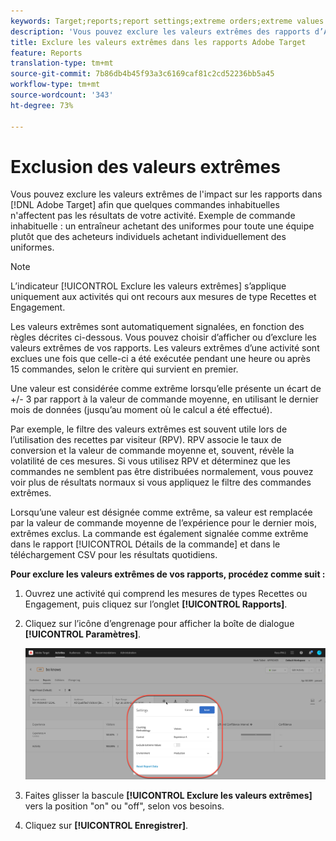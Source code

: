 ```yaml
---
keywords: Target;reports;report settings;extreme orders;extreme values
description: 'Vous pouvez exclure les valeurs extrêmes des rapports d’Adobe Target afin que quelques commandes inhabituelles n’affectent pas les résultats de votre activité. Exemple de commande inhabituelle : un entraîneur achetant des uniformes pour toute une équipe plutôt que des acheteurs individuels achetant individuellement des uniformes.'
title: Exclure les valeurs extrêmes dans les rapports Adobe Target
feature: Reports
translation-type: tm+mt
source-git-commit: 7b86db4b45f93a3c6169caf81c2cd52236bb5a45
workflow-type: tm+mt
source-wordcount: '343'
ht-degree: 73%

---
```



# Exclusion des valeurs extrêmes

Vous pouvez exclure les valeurs extrêmes de l&#39;impact sur les rapports dans [!DNL Adobe Target] afin que quelques commandes inhabituelles n&#39;affectent pas les résultats de votre activité. Exemple de commande inhabituelle : un entraîneur achetant des uniformes pour toute une équipe plutôt que des acheteurs individuels achetant individuellement des uniformes.

>[!NOTE]
>
>L’indicateur [!UICONTROL Exclure les valeurs extrêmes] s’applique uniquement aux activités qui ont recours aux mesures de type Recettes et Engagement.

Les valeurs extrêmes sont automatiquement signalées, en fonction des règles décrites ci-dessous. Vous pouvez choisir d’afficher ou d’exclure les valeurs extrêmes de vos rapports. Les valeurs extrêmes d’une activité sont exclues une fois que celle-ci a été exécutée pendant une heure ou après 15 commandes, selon le critère qui survient en premier.

Une valeur est considérée comme extrême lorsqu’elle présente un écart de +/- 3 par rapport à la valeur de commande moyenne, en utilisant le dernier mois de données (jusqu’au moment où le calcul a été effectué).

Par exemple, le filtre des valeurs extrêmes est souvent utile lors de l’utilisation des recettes par visiteur (RPV). RPV associe le taux de conversion et la valeur de commande moyenne et, souvent, révèle la volatilité de ces mesures. Si vous utilisez RPV et déterminez que les commandes ne semblent pas être distribuées normalement, vous pouvez voir plus de résultats normaux si vous appliquez le filtre des commandes extrêmes.

Lorsqu’une valeur est désignée comme extrême, sa valeur est remplacée par la valeur de commande moyenne de l’expérience pour le dernier mois, extrêmes exclus. La commande est également signalée comme extrême dans le rapport [!UICONTROL Détails de la commande] et dans le téléchargement CSV pour les résultats quotidiens.

**Pour exclure les valeurs extrêmes de vos rapports, procédez comme suit :**

1. Ouvrez une activité qui comprend les mesures de types Recettes ou Engagement, puis cliquez sur l’onglet **[!UICONTROL Rapports]**.
1. Cliquez sur l’icône d’engrenage pour afficher la boîte de dialogue **[!UICONTROL Paramètres]**.

   ![Résultat d’étape](assets/exclude_extreme_values.png)

1. Faites glisser la bascule **[!UICONTROL Exclure les valeurs extrêmes]** vers la position &quot;on&quot; ou &quot;off&quot;, selon vos besoins.
1. Cliquez sur **[!UICONTROL Enregistrer]**.
